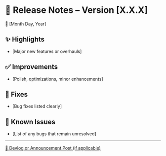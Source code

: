 # 🚀 Release Notes – Version [X.X.X]  
📅 [Month Day, Year]

## ✨ Highlights
- [Major new features or overhauls]

## ✅ Improvements
- [Polish, optimizations, minor enhancements]

## 🐞 Fixes
- [Bug fixes listed clearly]

## 📌 Known Issues
- [List of any bugs that remain unresolved]

---

[📎 Devlog or Announcement Post (if applicable)](https://link-to-announcement)
